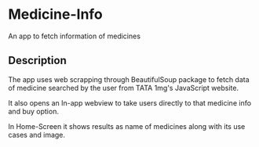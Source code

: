 # Medicine-Info

An app to fetch information of medicines

## Description

The app uses web scrapping through BeautifulSoup package to fetch data of medicine searched by the user from TATA 1mg's JavaScript website.

It also opens an In-app webview to take users directly to that medicine info and buy option.

In Home-Screen it shows results as name of medicines along with its use cases and image.

